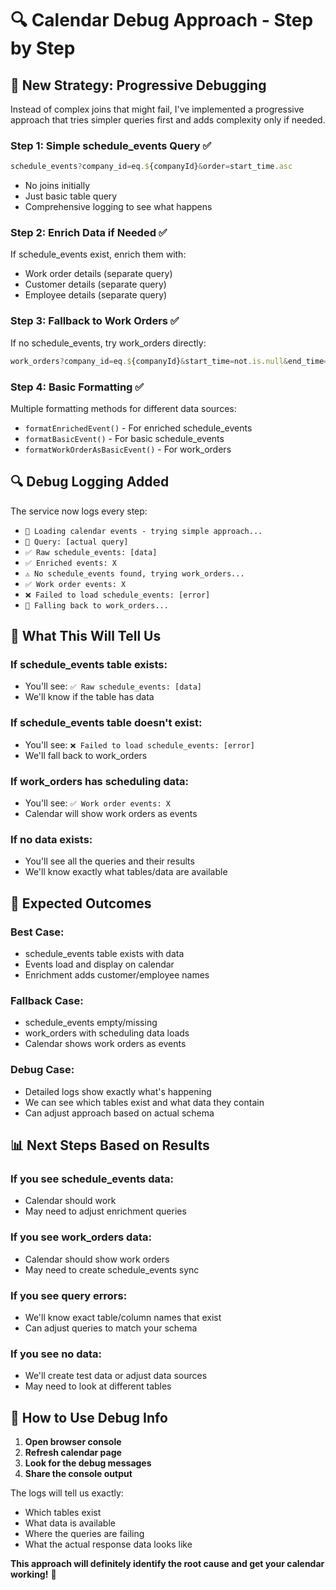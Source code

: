 # 🔍 **Calendar Debug Approach - Step by Step**

## 🎯 **New Strategy: Progressive Debugging**

Instead of complex joins that might fail, I've implemented a progressive approach that tries simpler queries first and adds complexity only if needed.

### **Step 1: Simple schedule_events Query** ✅
```javascript
schedule_events?company_id=eq.${companyId}&order=start_time.asc
```
- No joins initially
- Just basic table query
- Comprehensive logging to see what happens

### **Step 2: Enrich Data if Needed** ✅
If schedule_events exist, enrich them with:
- Work order details (separate query)
- Customer details (separate query)  
- Employee details (separate query)

### **Step 3: Fallback to Work Orders** ✅
If no schedule_events, try work_orders directly:
```javascript
work_orders?company_id=eq.${companyId}&start_time=not.is.null&end_time=not.is.null
```

### **Step 4: Basic Formatting** ✅
Multiple formatting methods for different data sources:
- `formatEnrichedEvent()` - For enriched schedule_events
- `formatBasicEvent()` - For basic schedule_events
- `formatWorkOrderAsBasicEvent()` - For work_orders

## 🔍 **Debug Logging Added**

The service now logs every step:
- `🔄 Loading calendar events - trying simple approach...`
- `📡 Query: [actual query]`
- `✅ Raw schedule_events: [data]`
- `✅ Enriched events: X`
- `⚠️ No schedule_events found, trying work_orders...`
- `✅ Work order events: X`
- `❌ Failed to load schedule_events: [error]`
- `🔄 Falling back to work_orders...`

## 🎯 **What This Will Tell Us**

### **If schedule_events table exists:**
- You'll see: `✅ Raw schedule_events: [data]`
- We'll know if the table has data

### **If schedule_events table doesn't exist:**
- You'll see: `❌ Failed to load schedule_events: [error]`
- We'll fall back to work_orders

### **If work_orders has scheduling data:**
- You'll see: `✅ Work order events: X`
- Calendar will show work orders as events

### **If no data exists:**
- You'll see all the queries and their results
- We'll know exactly what tables/data are available

## 🚀 **Expected Outcomes**

### **Best Case:**
- schedule_events table exists with data
- Events load and display on calendar
- Enrichment adds customer/employee names

### **Fallback Case:**
- schedule_events empty/missing
- work_orders with scheduling data loads
- Calendar shows work orders as events

### **Debug Case:**
- Detailed logs show exactly what's happening
- We can see which tables exist and what data they contain
- Can adjust approach based on actual schema

## 📊 **Next Steps Based on Results**

### **If you see schedule_events data:**
- Calendar should work
- May need to adjust enrichment queries

### **If you see work_orders data:**
- Calendar should show work orders
- May need to create schedule_events sync

### **If you see query errors:**
- We'll know exact table/column names that exist
- Can adjust queries to match your schema

### **If you see no data:**
- We'll create test data or adjust data sources
- May need to look at different tables

## 🔧 **How to Use Debug Info**

1. **Open browser console**
2. **Refresh calendar page**
3. **Look for the debug messages**
4. **Share the console output**

The logs will tell us exactly:
- Which tables exist
- What data is available
- Where the queries are failing
- What the actual response data looks like

**This approach will definitely identify the root cause and get your calendar working!** 🎯
